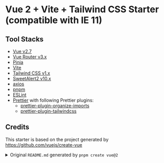 # Vue 2 + Vite + Tailwind CSS Starter (compatible with IE 11)

## Tool Stacks

- [Vue v2.7](https://v2.vuejs.org/)
- [Vue Router v3.x](https://v3.router.vuejs.org/)
- [Pinia](https://pinia.vuejs.org/)
- [Vite](https://vitejs.dev/)
- [Tailwind CSS v1.x](https://v1.tailwindcss.com/)
- [SweetAlert2 v10.x](https://sweetalert2.github.io/)
- [axios](https://axios-http.com)
- [pnpm](https://pnpm.io/)
- [ESLint](https://eslint.org)
- [Prettier](https://prettier.io/) with following Prettier plugins:
    - [prettier-plugin-organize-imports](https://github.com/simonhaenisch/prettier-plugin-organize-imports)
    - [prettier-plugin-tailwindcss](https://github.com/tailwindlabs/prettier-plugin-tailwindcss)

## Credits

This starter is based on the project generated by https://github.com/vuejs/create-vue

<details>
<summary>Original <code>README.md</code> generated by <code>pnpm create vue@2</code></summary>

This template should help get you started developing with Vue 2 in Vite.

## Recommended IDE Setup

[VSCode](https://code.visualstudio.com/) + [Volar](https://marketplace.visualstudio.com/items?itemName=Vue.volar) (and disable Vetur) + [TypeScript Vue Plugin (Volar)](https://marketplace.visualstudio.com/items?itemName=Vue.vscode-typescript-vue-plugin).

## Type Support for `.vue` Imports in TS

TypeScript cannot handle type information for `.vue` imports by default, so we replace the `tsc` CLI with `vue-tsc` for type checking. In editors, we need [TypeScript Vue Plugin (Volar)](https://marketplace.visualstudio.com/items?itemName=Vue.vscode-typescript-vue-plugin) to make the TypeScript language service aware of `.vue` types.

If the standalone TypeScript plugin doesn't feel fast enough to you, Volar has also implemented a [Take Over Mode](https://github.com/johnsoncodehk/volar/discussions/471#discussioncomment-1361669) that is more performant. You can enable it by the following steps:

1. Disable the built-in TypeScript Extension
    1) Run `Extensions: Show Built-in Extensions` from VSCode's command palette
    2) Find `TypeScript and JavaScript Language Features`, right click and select `Disable (Workspace)`
2. Reload the VSCode window by running `Developer: Reload Window` from the command palette.

## Customize configuration

See [Vite Configuration Reference](https://vitejs.dev/config/).

## Project Setup

```shell
pnpm install
```

### Compile and Hot-Reload for Development

```shell
pnpm dev
```

### Type-Check, Compile and Minify for Production

```shell
pnpm build
```

### Lint with [ESLint](https://eslint.org/)

```shell
pnpm lint
```

</details>
